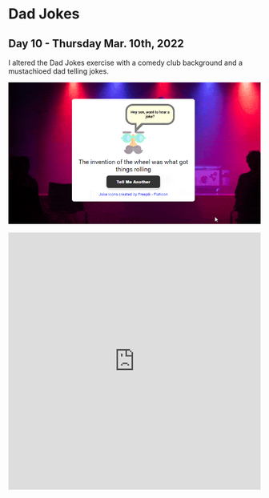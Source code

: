 # Dad Jokes
## Day 10 - Thursday Mar. 10th, 2022
I altered the Dad Jokes exercise with a comedy club background and a mustachioed dad telling jokes.

![Demo of Dad Jokes exercise](demo.gif)

<iframe height="514" style="width: 100%;" scrolling="no" title="Dad Jokes" src="https://codepen.io/mccartyjdm/embed/yLPmprz?default-tab=&theme-id=dark" frameborder="no" loading="lazy" allowtransparency="true" allowfullscreen="true">
  See the Pen <a href="https://codepen.io/mccartyjdm/pen/yLPmprz">
  Dad Jokes</a> by John McCarty (<a href="https://codepen.io/mccartyjdm">@mccartyjdm</a>)
  on <a href="https://codepen.io">CodePen</a>.
</iframe>
